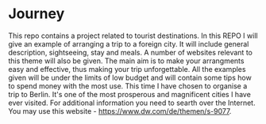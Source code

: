 # Journey
This repo contains a project related to tourist destinations.
In this REPO I will give an example of arranging a trip to a foreign city. It will include general description, sightseeing, stay and meals.
A number of websites relevant to this theme will also be given.
The main aim is to make your arrangments easy and effective, thus making your trip unforgettable.
All the examples given will be under the limits of low budget and will contain some tips how to spend money with the most use.
This time I have chosen to organise a trip to Berlin. It's one of the most prosperous and magnificent cities I have ever visited. 
For additional information you need to searth over the Internet. You may use this website - https://www.dw.com/de/themen/s-9077.
